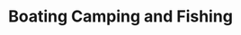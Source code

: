 ---
title: "Boating Camping and Fishing"
url: /belmont/boating-camping-and-fishing/
shop: Lebensmittel
---